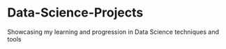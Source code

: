 # Data-Science-Projects
Showcasing my learning and progression in Data Science techniques and tools
